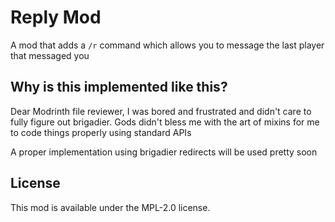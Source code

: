 # Reply Mod
A mod that adds a `/r` command which allows you to message the last player that messaged you
## Why is this implemented like this?
Dear Modrinth file reviewer, I was bored and frustrated and didn't care to fully figure out brigadier. Gods didn't bless me with the art of mixins for
me to code things properly using standard APIs   
   
A proper implementation using brigadier redirects will be used pretty soon

## License
This mod is available under the MPL-2.0 license.